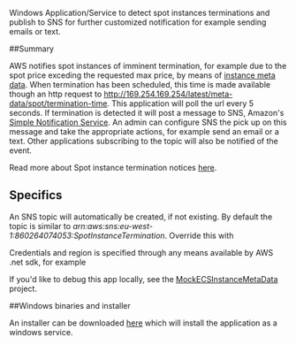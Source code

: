 Windows Application/Service to detect spot instances terminations and publish to SNS for further customized notification for example sending emails or text.

##Summary

AWS notifies spot instances of imminent termination, for example due to the spot price exceding the requested max price, by means of [instance meta data](http://docs.aws.amazon.com/AWSEC2/latest/UserGuide/ec2-instance-metadata.html). When termination has been scheduled, this time is made available though an http request to http://169.254.169.254/latest/meta-data/spot/termination-time. This application will poll the url every 5 seconds. If termination is detected it will post a message to SNS, Amazon's [Simple Notification Service](http://aws.amazon.com/sns/). An admin can configure SNS the pick up on this message and take the appropriate actions, for example send an email or a text. Other applications subscribing to the topic will also be notified of the event.

Read more about Spot instance termination notices [here](https://aws.amazon.com/blogs/aws/new-ec2-spot-instance-termination-notices/?sc_ichannel=em&sc_icountry=global&sc_icampaigntype=launch&sc_icampaign=em_130420040&sc_idetail=em_66267057&ref_=pe_395030_130420040_8).

## Specifics

An SNS topic will automatically be created, if not existing. By default the topic is similar to *arn:aws:sns:eu-west-1:860264074053:SpotInstanceTermination*. Override this with

   <appSettings>
       <add key="Topic" value="MyTopic" />
   </appSettings>

Credentials and region is specified through any means available by AWS .net sdk, for example

   <appSettings>
       <add key="AWSRegion" value="eu-west-1" />
   </appSettings>

If you'd like to debug this app locally, see the [MockECSInstanceMetaData](https://github.com/camitz/MockEC2InstanceMetaData) project.


##Windows binaries and installer

An installer can be downloaded [here](https://github.com/camitz/EC2SpotStop2SNS/releases/latest) which will install the application as a windows service.
